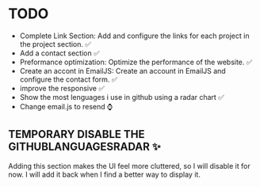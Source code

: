 # TODO
- Complete Link Section: Add and configure the links for each project in the project section. ✅
- Add a contact section ✅
- Preformance optimization: Optimize the performance of the website. ✅
- Create an accont in EmailJS: Create an account in EmailJS and configure the contact form. ✅
- improve the responsive ✅
- Show the most lenguages i use in github using a radar chart ✅
- Change email.js to resend ⌚

## TEMPORARY DISABLE THE GITHUBLANGUAGESRADAR ✨
Adding this section makes the UI feel more cluttered, so I will disable it for now. I will add it back when I find a better way to display it.